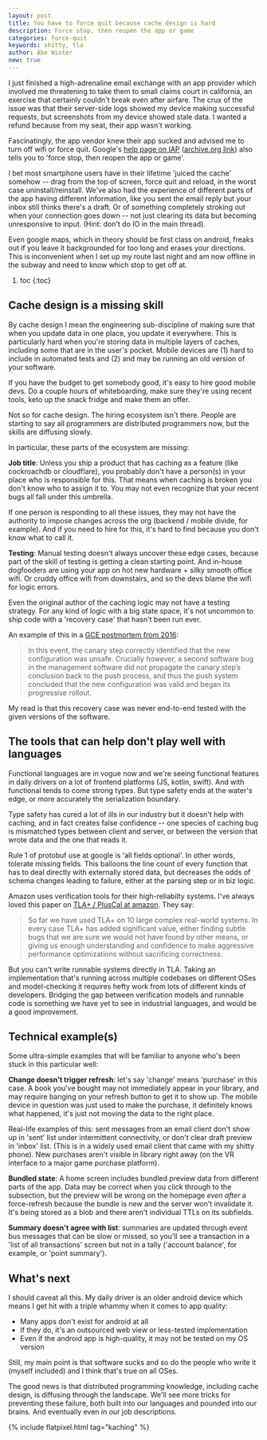 ```yaml
---
layout: post
title: You have to force quit because cache design is hard
description: Force stop, then reopen the app or game
categories: force-quit
keywords: shitty, tla
author: Abe Winter
new: true
---
```


I just finished a high-adrenaline email exchange with an app provider which involved me threatening to take them to small claims court in california, an exercise that certainly couldn't break even after airfare. The crux of the issue was that their server-side logs showed my device making successful requests, but screenshots from my device showed stale data. I wanted a refund because from my seat, their app wasn't working.

Fascinatingly, the app vendor knew their app sucked and advised me to turn off wifi or force quit. Google's [help page on IAP](https://support.google.com/googleplay/answer/1050566?hl=en) ([archive.org link](https://web.archive.org/web/20180927110040/https://support.google.com/googleplay/answer/1050566?hl=en)) also tells you to 'force stop, then reopen the app or game'.

I bet most smartphone users have in their lifetime 'juiced the cache' somehow -- drag from the top of screen, force quit and reload, in the worst case uninstall/reinstall. We've also had the experience of different parts of the app having different information, like you sent the email reply but your inbox still thinks there's a draft. Or of something completely stroking out when your connection goes down -- not just clearing its data but becoming unresponsive to input. (Hint: don't do IO in the main thread).

Even google maps, which in theory should be first class on android, freaks out if you leave it backgrounded for too long and erases your directions. This is inconvenient when I set up my route last night and am now offline in the subway and need to know which stop to get off at.

1. toc
{:toc}

## Cache design is a missing skill

By cache design I mean the engineering sub-discipline of making sure that when you update data in one place, you update it everywhere. This is particularly hard when you're storing data in multiple layers of caches, including some that are in the user's pocket. Mobile devices are (1) hard to include in automated tests and (2) and may be running an old version of your software.

If you have the budget to get somebody good, it's easy to hire good mobile devs. Do a couple hours of whiteboarding, make sure they're using recent tools, keto up the snack fridge and make them an offer.

Not so for cache design. The hiring ecosystem isn't there. People are starting to say all programmers are distributed programmers now, but the skills are diffusing slowly.

In particular, these parts of the ecosystem are missing:

**Job title**: Unless you ship a product that has caching as a feature (like cockroachdb or cloudflare), you probably don't have a person(s) in your place who is responsible for this. That means when caching is broken you don't know who to assign it to. You may not even recognize that your recent bugs all fall under this umbrella.

If one person is responding to all these issues, they may not have the authority to impose changes across the org (backend / mobile divide, for example). And if you need to hire for this, it's hard to find because you don't know what to call it.

**Testing**: Manual testing doesn't always uncover these edge cases, because part of the skill of testing is getting a clean starting point. And in-house dogfooders are using your app on hot new hardware + silky smooth office wifi. Or cruddy office wifi from downstairs, and so the devs blame the wifi for logic errors.

Even the original author of the caching logic may not have a testing strategy. For any kind of logic with a big state space, it's not uncommon to ship code with a 'recovery case' that hasn't been run ever.

An example of this in a [GCE postmortem from 2016](https://status.cloud.google.com/incident/compute/16007?post-mortem):

> In this event, the canary step correctly identified that the new configuration was unsafe. Crucially however, a second software bug in the management software did not propagate the canary step’s conclusion back to the push process, and thus the push system concluded that the new configuration was valid and began its progressive rollout.

My read is that this recovery case was never end-to-end tested with the given versions of the software.

## The tools that can help don't play well with languages

Functional languages are in vogue now and we're seeing functional features in daily drivers on a lot of frontend platforms (JS, kotlin, swift). And with functional tends to come strong types. But type safety ends at the water's edge, or more accurately the serialization boundary.

Type safety has cured a lot of ills in our industry but it doesn't help with caching, and in fact creates false confidence -- one species of caching bug is mismatched types between client and server, or between the version that wrote data and the one that reads it.

Rule 1 of protobuf use at google is 'all fields optional'. In other words, tolerate missing fields. This balloons the line count of every function that has to deal directly with externally stored data, but decreases the odds of schema changes leading to failure, either at the parsing step or in biz logic.

Amazon uses verification tools for their high-reliabilty systems. I've always loved this paper on [TLA+ / PlusCal at amazon](https://lamport.azurewebsites.net/tla/formal-methods-amazon.pdf). They say:

> So far we have used TLA+ on 10 large complex real-world systems. In every case TLA+ has added significant value, either finding subtle bugs that we are sure we would not have found by other means, or giving us enough understanding and confidence to make aggressive performance optimizations without sacrificing correctness.

But you can't write runnable systems directly in TLA. Taking an implementation that's running across multiple codebases on different OSes and model-checking it requires hefty work from lots of different kinds of developers. Bridging the gap between verification models and runnable code is something we have yet to see in industrial languages, and would be a good improvement.

## Technical example(s)

Some ultra-simple examples that will be familiar to anyone who's been stuck in this particular well:

**Change doesn't trigger refresh**: let's say 'change' means 'purchase' in this case. A book you've bought may not immediately appear in your library, and may require banging on your refresh button to get it to show up. The mobile device in question was just used to make the purchase, it definitely knows what happened, it's just not moving the data to the right place.

Real-life examples of this: sent messages from an email client don't show up in 'sent' list under intermittent connectivity, or don't clear draft preview in 'inbox' list. (This is in a widely used email client that came with my shitty phone). New purchases aren't visible in library right away (on the VR interface to a major game purchase platform).

**Bundled state**: A home screen includes bundled preview data from different parts of the app. Data may be correct when you click through to the subsection, but the preview will be wrong on the homepage *even after* a force-refresh because the bundle is new and the server won't invalidate it. It's being stored as a blob and there aren't individual TTLs on its subfields.

**Summary doesn't agree with list**: summaries are updated through event bus messages that can be slow or missed, so you'll see a transaction in a 'list of all transactions' screen but not in a tally ('account balance', for example, or 'point summary').

## What's next

I should caveat all this. My daily driver is an older android device which means I get hit with a triple whammy when it comes to app quality:

* Many apps don't exist for android at all
* If they do, it's an outsourced web view or less-tested implementation
* Even if the android app is high-quality, it may not be tested on my OS version

Still, my main point is that software sucks and so do the people who write it (myself included) and I think that's true on all OSes.

The good news is that distributed programming knowledge, including cache design, is diffusing through the landscape. We'll see more tricks for preventing these failure, both built into our languages and pounded into our brains. And eventually even in our job descriptions.

{% include flatpixel.html tag="kaching" %}
